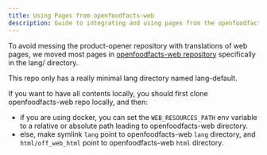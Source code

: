 ```yaml
---
title: Using Pages from openfoodfacts-web
description: Guide to integrating and using pages from the openfoodfacts-web repository in your Open Food Facts development environment
---
```


<!-- # How to use pages from openfoodfacts-web -->

To avoid messing the product-opener repository with translations of web pages,
we moved most pages in 
[openfoodfacts-web repository](https://github.com/openfoodfacts/openfoodfacts-web)
specifically in the lang/ directory.

This repo only has a really minimal lang directory named lang-default.

If you want to have all contents locally, 
you should first clone openfoodfacts-web repo locally, 
and then:

- if you are using docker, 
  you can set the `WEB_RESOURCES_PATH` env variable to a relative or absolute path
  leading to openfoodfacts-web directory.
- else, make symlink `lang` point to openfoodfacts-web `lang` directory, and `html/off_web_html` point to openfoodfacts-web `html` directory.
